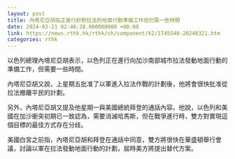 ```yaml
---
layout: post
title: 內塔尼亞胡指正進行針對拉法的地面行動準備工作但仍需一些時間
date: 2024-03-21 02:46:28.000000000 +08:00
link: https://news.rthk.hk/rthk/ch/component/k2/1745540-20240321.htm
categories: rthk
---
```


以色列總理內塔尼亞胡表示，以色列正在進行向加沙南部城市拉法發動地面行動的準備工作，但需要一些時間。

內塔尼亞胡又說，上星期五批准了以軍進入拉法作戰的計劃後，他將會很快批准從拉法撤離平民的計劃。

另外，內塔尼亞胡又提及他星期一與美國總統拜登的通話內容。他說，以色列和美國在加沙衝突初期已一致認為，需要消滅哈馬斯，但在戰爭進行時，雙方對實現這個目標的最佳方式存在分歧。

美國白宮之前指，內塔尼亞胡和拜登在通話中同意，雙方將很快在華盛頓舉行會議，討論以軍在拉法發動地面行動的計劃，屆時美方將提出替代方案。
